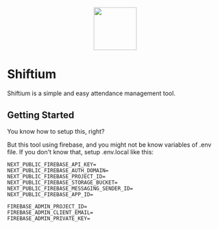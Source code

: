 <h1 align="center">
  <img src="https://user-images.githubusercontent.com/39876629/143676769-30164064-157b-4da7-92f5-00a0eb888c5f.png" height=100 />
</h1>

# Shiftium

Shiftium is a simple and easy attendance management tool.

## Getting Started

You know how to setup this, right?

But this tool using firebase, and you might not be know variables of .env file.
If you don't know that, setup .env.local like this:

```
NEXT_PUBLIC_FIREBASE_API_KEY=
NEXT_PUBLIC_FIREBASE_AUTH_DOMAIN=
NEXT_PUBLIC_FIREBASE_PROJECT_ID=
NEXT_PUBLIC_FIREBASE_STORAGE_BUCKET=
NEXT_PUBLIC_FIREBASE_MESSAGING_SENDER_ID=
NEXT_PUBLIC_FIREBASE_APP_ID=

FIREBASE_ADMIN_PROJECT_ID=
FIREBASE_ADMIN_CLIENT_EMAIL=
FIREBASE_ADMIN_PRIVATE_KEY=
```
